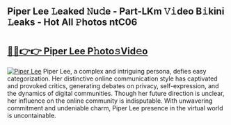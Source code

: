## Piper Lee 𝙻eaked 𝙽u𝚍e - Part-LKm 𝚅𝚒deo B𝚒kini 𝙻eaks - Hot All 𝙿hotos ntC06

# <h2><a href="http://ld425q8.urlbe.top/?page=Piper+Lee">🔗🔗👉👉 Piper Lee P𝚑oto𝚜Vid𝚎o</a></h2>

[![Piper Lee](https://i.imgur.com/eBuTRDB.gif)](http://ld425q8.urlbe.top/?page=Piper+Lee)
Piper Lee, a complex and intriguing persona, defies easy categorization. Her distinctive online communication style has captivated and provoked critics, generating debates on privacy, self-expression, and the dynamics of digital communities. Though her future direction is unclear, her influence on the online community is indisputable. With unwavering commitment and undeniable charm, Piper Lee presence in the virtual world is uncontainable.
